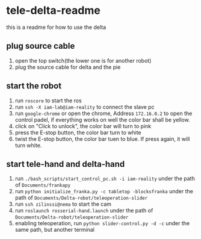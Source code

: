 # tele-delta-readme
this is  a readme for how to use the delta

## plug source cable
1. open the top switch(the lower one is for another robot)
2. plug the source cable for delta and the pie

## start the robot
1.  run `roscore` to start the ros
2.  run `ssh -X iam-lab@iam-reality` to connect the slave pc
3.  run `google-chrome` or open the chrome, Address `172.16.0.2` to open the control padel, if everything works on well the color bar shall be yellow.
4.  click on "Click to unlock", the color bar will turn to pink
5.  press the E-stop button, the color bar turn to white
6.  twist the E-stop button, the color bar tuen to blue. If press again, it will turn white.

## start tele-hand and delta-hand
1. run `./bash_scripts/start_control_pc.sh -i iam-reality` under the path of `Documents/frankapy`
2. run `python initialize_franka.py -c tabletop -blocksfranka` under the path of `Documents/Delta-robot/teleoperation-slider`
3. run `ssh zilinssi@nema` to start the cam
4. run `roslaunch rosserial-hand.launch` under the path of `Documents/Delta-robot/teleoperation-slider`
5. enabling teleoperation, run `python slider-control.py -d -c` under the same path, but another terminal
